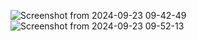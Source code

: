 ![Screenshot from 2024-09-23 09-42-49](https://github.com/user-attachments/assets/86b2a34b-154e-4610-8680-d7546994f765)
![Screenshot from 2024-09-23 09-52-13](https://github.com/user-attachments/assets/36f943d0-f15d-4d94-ba93-1b7b238ae513)
